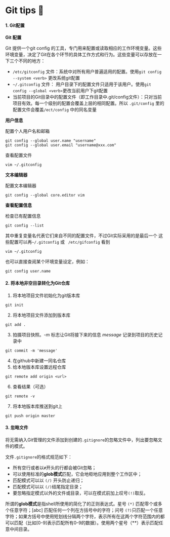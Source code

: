 #  Git tips :rocket: 

####   1. Git配置                

**Git 配置**

  Git 提供一个git config 的工具，专门用来配置或读取相应的工作环境变量。这些环境变量，决定了Git在各个环节的具体工作方式和行为。这些变量可以存放在一下三个不同的地方：

  - ``/etc/gitconfig`` 文件：系统中对所有用户普遍适用的配置。使用``git config --system <verb>`` 更改系统git配置
  - ``~/.gitconfig`` 文件： 用户目录下的配置文件只适用于该用户。使用``git config --global <verb>``更改当前用户下git配置
  - 当前项目的Git目录中的配置文件（即工作目录中.git/config文件）：只对当前项目有效。每一个级别的配置会覆盖上层的相同配置。所以 ``.git/config`` 里的配置文件会覆盖``/ect/config`` 中的同名变量 

**用户信息**

配置个人用户名和邮箱

```git
git config --global user.name "username"
git config --global user.email "username@xxx.com"
```
查看配置文件 

```
vim ~/.gitconfig
```

**文本编辑器**

配置文本编辑器

```
git config --global core.editor vim
```

**查看配置信息**

检查已有配置信息

```
git config --list
```

其中重复变量名代表它们来自不同的配置文件，不过Git实际采用的是最后一个
这些配置可以再``~/.gitconfig`` 或 `` /etc/gifconfig`` 看到

```
vim ~/.gitconfig
```

也可以直接查阅某个环境变量设定，例如：
```git
git config user.name
```


#### 2. 将本地非空目录转化为Git仓库 

1. 将本地项目文件初始化为git版本库

```
git init
```

2. 将本地项目文件添加到版本库

```
git add .
```

3. 拍摄项目快照。*-m* 标志让Git将接下来的信息 *message* 记录到项目的历史记录中

```
git commit -m 'message'
```

4. 在github中新建一同名仓库
5. 给本地版本库设置远程仓库

```
git remote add origin <url>
```
6. 查看结果（可选）

```
git remote -v
```
7. 将本地版本库推送到git上

```
git push origin master
```

#### 3. 忽略文件 

将无需纳入Git管理的文件添加到创建的``.gitignore``的忽略文件中，列出要忽略文件的模式。

文件``.gitignore``的格式规范如下：
* 所有空行或者以``#``开头的行都会被Git忽略；
* 可以使用标准的**glob模式**匹配，它会地柜地应用到整个工作区中；
* 匹配模式可以以 `(/)` 开头防止递归；
* 匹配模式可以以 `(/)`结尾指定目录；
* 要忽略指定模式以外的文件或目录，可以在模式前加上叹号`(!)`取反。

所谓的**glob模式**是指shell所使用的简化了的正则表达式。星号 ``(*)`` 匹配零个或多个任意字符；[abc] 匹配任何一个列在方括号中的字符；问号 ``(?)``只匹配一个任意字符；如果方括号中使用短划线分隔两个字符，表示所有在这两个字符范围内的都可以匹配（比如[0-9]表示匹配所有0-9的数据）。使用两个星号（**）表示匹配任意中间目录。  



